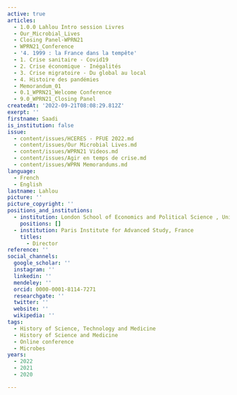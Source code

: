 ```yaml
---
active: true
articles:
  - 1.0.0 Lahlou Intro session Livres
  - Our_Microbial_Lives
  - Closing Panel-WPRN21
  - WPRN21_Conference
  - '4. 1999 : la France dans la tempête'
  - 1. Crise sanitaire - Covid19
  - 2. Crise économique - Inégalités
  - 3. Crise migratoire - Du global au local
  - 4. Histoire des pandémies
  - Memorandum_01
  - 0.1_WPRN21_Welcome Conference
  - 9.0_WPRN21_Closing Panel
createdAt: '2022-09-21T08:08:29.812Z'
exerpt: ''
firstname: Saadi
is_institution: false
issue:
  - content/issues/HCERES - PFUE 2022.md
  - content/issues/Our Microbial Lives.md
  - content/issues/WPRN21 Videos.md
  - content/issues/Agir en temps de crise.md
  - content/issues/WPRN Memorandums.md
language:
  - French
  - English
lastname: Lahlou
picture: ''
picture_copyright: ''
positions_and_institutions:
  - institution: London School of Economics and Political Science , United Kingdom
    positions: []
  - institution: Paris Institute for Advanced Study, France
    titles:
      - Director
reference: ''
social_channels:
  google_scholar: ''
  instagram: ''
  linkedin: ''
  mendeley: ''
  orcid: 0000-0001-8114-7271
  researchgate: ''
  twitter: ''
  website: ''
  wikipedia: ''
tags:
  - History of Science, Technology and Medicine
  - History of Science and Medicine
  - Online conference
  - Microbes
years:
  - 2022
  - 2021
  - 2020

---
```


